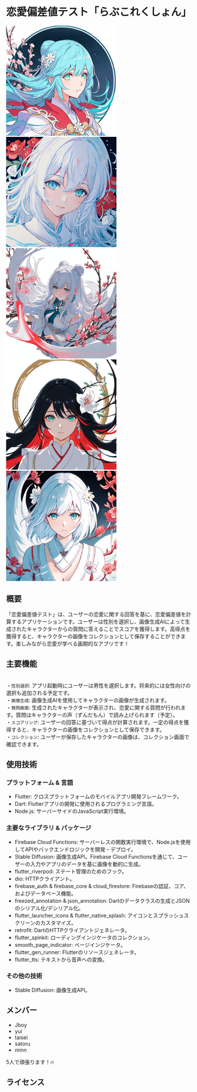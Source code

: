 # 恋愛偏差値テスト「らぶこれくしょん」

<img src="./assets/images/readme/0-0519424f-b51b-49e7-9804-96c443403da5.png" width=300>
<img src="./assets/images/readme/0-1896851f-425c-4163-87c2-b1f0a3d7acfb.png" width=300>
<img src="./assets/images/readme/0-48e14f0f-1a1d-4300-a326-a80d7dd421dc.png" width=300>
<img src="./assets/images/readme/0-54428100-a2d3-4663-a830-4995aed46e1f.png" width=300>
<img src="./assets/images/readme/0-64dc52ab-4cd6-4635-a058-7f131b5c7cb3.png" width=300>

## 概要
「恋愛偏差値テスト」は、ユーザーの恋愛に関する回答を基に、恋愛偏差値を計算するアプリケーションです。ユーザーは性別を選択し、画像生成AIによって生成されたキャラクターからの質問に答えることでスコアを獲得します。高得点を獲得すると、キャラクターの画像をコレクションとして保存することができます。楽しみながら恋愛が学べる画期的なアプリです！

## 主要機能
<br>・`性別選択`: アプリ起動時にユーザーは男性を選択します。将来的には女性向けの選択も追加される予定です。
<br>・`画像生成`: 画像生成AIを使用してキャラクターの画像が生成されます。
<br>・`質問画面`: 生成されたキャラクターが表示され、恋愛に関する質問が行われます。質問はキャラクターの声（ずんだもん）で読み上げられます（予定）。
<br>・`スコアリング`: ユーザーの回答に基づいて得点が計算されます。一定の得点を獲得すると、キャラクターの画像をコレクションとして保存できます。
<br>・`コレクション`: ユーザーが保存したキャラクターの画像は、コレクション画面で確認できます。

## 使用技術
### プラットフォーム & 言語
- Flutter: クロスプラットフォームのモバイルアプリ開発フレームワーク。
- Dart: Flutterアプリの開発に使用されるプログラミング言語。
- Node.js: サーバーサイドのJavaScript実行環境。

### 主要なライブラリ & パッケージ
- Firebase Cloud Functions: サーバーレスの関数実行環境で、Node.jsを使用してAPIやバックエンドロジックを開発・デプロイ。
- Stable Diffusion: 画像生成API。Firebase Cloud Functionsを通じて、ユーザーの入力やアプリのデータを基に画像を動的に生成。
- flutter_riverpod: ステート管理のためのフック。
- dio: HTTPクライアント。
- firebase_auth & firebase_core & cloud_firestore: Firebaseの認証、コア、およびデータベース機能。
- freezed_annotation & json_annotation: Dartのデータクラスの生成とJSONのシリアル化/デシリアル化。
- flutter_launcher_icons & flutter_native_splash: アイコンとスプラッシュスクリーンのカスタマイズ。
- retrofit: DartのHTTPクライアントジェネレータ。
- flutter_spinkit: ローディングインジケータのコレクション。
- smooth_page_indicator: ページインジケータ。
- flutter_gen_runner: Flutterのリソースジェネレータ。
- flutter_tts: テキストから音声への変換。

### その他の技術
- Stable Diffusion: 画像生成API。


## メンバー
- Jboy
- yui
- taisei
- satoru
- minn

5人で頑張ります！🔥


## ライセンス
